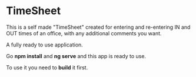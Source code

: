 # TimeSheet

This is a self made "TimeSheet" created for entering and re-entering IN and OUT times of an office, with any additional comments you want.

A fully ready to use application.

Go **npm install** and **ng serve** and this app is ready to use.

To use it you need to **build** it first.
